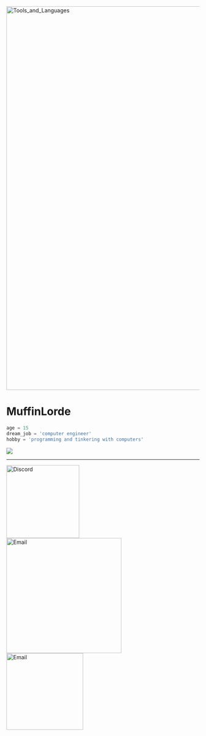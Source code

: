 <img  width=1000px alt="Tools_and_Languages" style="padding-right:10px;" src="https://github.com/MuffinLorde/MuffinLorde/blob/main/model_MuffinLordel.png"/>

# MuffinLorde
```python
age = 15
dream_job = 'computer engineer'
hobby = 'programming and tinkering with computers'
```

<img  src = "https://skillicons.dev/icons?i=python,c,rust,git,github,vscode&theme=dark"><br>


---

<img align="left" width=190px alt="Discord" style="padding-right:10px;" src="https://img.shields.io/badge/MuffinLord3-Discord?style=for-the-badge&logo=Discord&logoColor=white&color=black"/>
<img align="left" width=300px alt="Email" style="padding-right:10px;" src="https://img.shields.io/badge/lordemuffin%40gmail.com-Gmail?style=for-the-badge&logo=Gmail&logoColor=white&color=black"/>
<img align="left" width=200px alt="Email" style="padding-right:10px;" src="https://img.shields.io/badge/Muffin__Lorde%20-%20x?style=for-the-badge&logo=x&logoColor=white&color=black">
